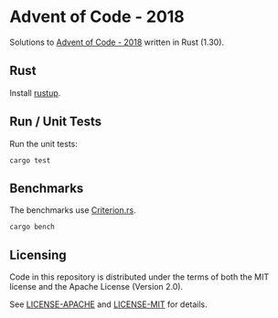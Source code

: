 # Advent of Code - 2018

Solutions to [Advent of Code - 2018](https://adventofcode.com/2018/) written
in Rust (1.30).

## Rust

Install [rustup](https://rustup.rs/).

## Run / Unit Tests

Run the unit tests:

```
cargo test
```

## Benchmarks

The benchmarks use [Criterion.rs](https://github.com/japaric/criterion.rs/).

```
cargo bench
```

## Licensing

Code in this repository is distributed under the terms of both the MIT license
and the Apache License (Version 2.0).

See [LICENSE-APACHE](./LICENSE-APACHE) and [LICENSE-MIT](./LICENSE-MIT) for details.

